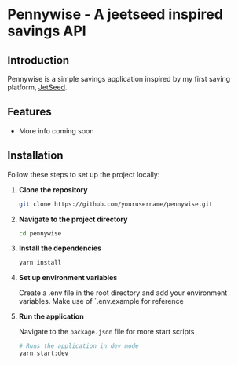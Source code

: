 # Pennywise - A jeetseed inspired savings API

## Introduction

Pennywise is a simple savings application inspired by my first saving platform, [JetSeed](https://jetseed.com).

## Features

- More info coming soon

## Installation

Follow these steps to set up the project locally:

1. **Clone the repository**

   ```bash
   git clone https://github.com/yourusername/pennywise.git
   ```

2. **Navigate to the project directory**

   ```bash
   cd pennywise
   ```

3. **Install the dependencies**

   ```bash
   yarn install
   ```

4. **Set up environment variables**

   Create a .env file in the root directory and add your environment variables. Make use of `.env.example for reference

5. **Run the application**

   Navigate to the `package.json` file for more start scripts

   ```bash
   # Runs the application in dev mode
   yarn start:dev
   ```
